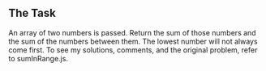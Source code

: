 ## The Task

An array of two numbers is passed. Return the sum of those numbers and the sum of the numbers between them. The lowest number will not always come first. To see my solutions, comments, and the original problem, refer to sumInRange.js.
